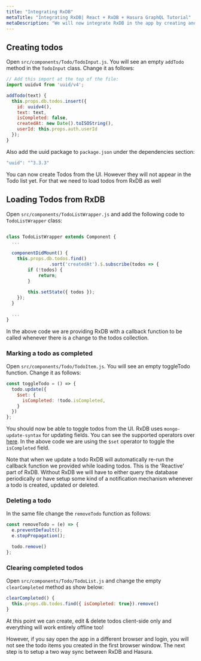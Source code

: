 ```yaml
---
title: "Integrating RxDB"
metaTitle: "Integrating RxDB| React + RxDB + Hasura GraphQL Tutorial"
metaDescription: "We will now integrate RxDB in the app by creating and loading todos from RxDB."
---
```


## Creating todos

Open `src/components/Todo/TodoInput.js`. You will see an empty `addTodo` method in the `TodoInput` class. Change it as follows:

```js
// Add this import at the top of the file:
import uuidv4 from 'uuid/v4';

addTodo(text) {
  this.props.db.todos.insert({
    id: uuidv4(),
    text: text,
    isCompleted: false,
    createdAt: new Date().toISOString(),
    userId: this.props.auth.userId
  });
}
```

Also add the uuid package to `package.json` under the dependencies section:

```js
"uuid": "^3.3.3"
```

You can now create Todos from the UI. However they will not appear in the Todo list yet. For that we need to load todos from RxDB as well

## Loading Todos from RxDB

Open `src/components/TodoListWrapper.js` and add the following code to `TodoListWrapper` class:

```js

class TodoListWrapper extends Component {
  ...

  componentDidMount() {
    this.props.db.todos.find()
                .sort('createdAt').$.subscribe(todos => {
        if (!todos) {
            return;
        }
                
        this.setState({ todos });
    });
  }

  ...
}

```

In the above code we are providing RxDB with a callback function to be called whenever there is a change to the todos collection. 

### Marking a todo as completed

Open `src/components/Todo/TodoItem.js`. You will see an empty toggleTodo function. Change it as follows:

```js
const toggleTodo = () => {
  todo.update({
    $set: {
      isCompleted: !todo.isCompleted,
    }
  })
};
```

You should now be able to toggle todos from the UI. RxDB uses `mongo-update-syntax` for updating fields. You can see the supported operators over [here](https://docs.mongodb.com/manual/reference/operator/update-field/). In the above code we are using the `$set` operator to toggle the `isCompleted` field.

Note that when we update a todo RxDB will automatically re-run the callback function we provided while loading todos. This is the 'Reactive' part of RxDB. Without RxDB we will have to either query the database periodically or have setup some kind of a notification mechanism whenever a todo is created, updated or deleted.

### Deleting a todo

In the same file change the `removeTodo` function as follows:

```js
const removeTodo = (e) => {
  e.preventDefault();
  e.stopPropagation();

  todo.remove()
};
```

### Clearing completed todos

Open `src/components/Todo/TodoList.js` and change the empty `clearCompleted` method as show below:

```js
clearCompleted() {
  this.props.db.todos.find({ isCompleted: true}).remove()
}
```
At this point we can create, edit & delete todos client-side only and everything will work entirely offline too!

However, if you say open the app in a different browser and login, you will not see the todo items you created in the first browser window. The next step is to setup a two way sync between RxDB and Hasura.